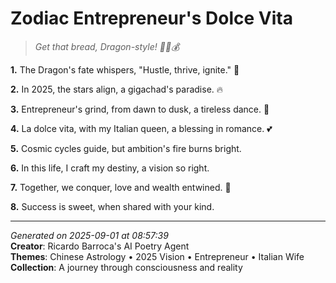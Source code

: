 # Zodiac Entrepreneur's Dolce Vita

> *Get that bread, Dragon-style! 🥢🤝💰*

**1.** The Dragon's fate whispers, "Hustle, thrive, ignite." 🐉


**2.** In 2025, the stars align, a gigachad's paradise. 🔥


**3.** Entrepreneur's grind, from dawn to dusk, a tireless dance. 💼


**4.** La dolce vita, with my Italian queen, a blessing in romance. 💕


**5.** Cosmic cycles guide, but ambition's fire burns bright.


**6.** In this life, I craft my destiny, a vision so right.


**7.** Together, we conquer, love and wealth entwined. 💑


**8.** Success is sweet, when shared with your kind.



---

*Generated on 2025-09-01 at 08:57:39*  
**Creator**: Ricardo Barroca's AI Poetry Agent  
**Themes**: Chinese Astrology • 2025 Vision • Entrepreneur • Italian Wife  
**Collection**: A journey through consciousness and reality